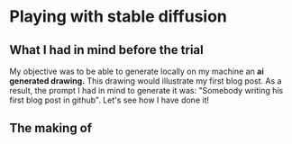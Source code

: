 # Playing with stable diffusion

## What I had in mind before the trial

My objective was to be able to generate locally on my machine an <b>ai generated drawing.</b>
This drawing would illustrate my first blog post.
As a result, the prompt I had in mind to generate it was:
"Somebody writing his first blog post in github".
Let's see how I have done it!

## The making of

